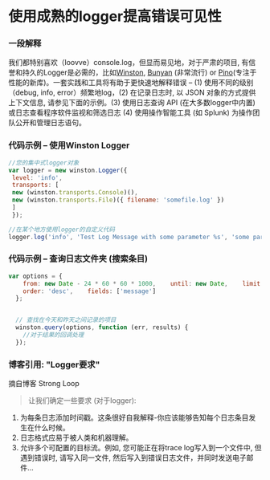 # 使用成熟的logger提高错误可见性

### 一段解释

我们都特别喜欢（loovve）console.log，但显而易见地，对于严肃的项目, 有信誉和持久的Logger是必需的，比如[Winston][winston], [Bunyan][bunyan] (非常流行) or [Pino][pino](专注于性能的新库)。一套实践和工具将有助于更快速地解释错误 – (1) 使用不同的级别（debug, info, error）频繁地log，(2) 在记录日志时, 以 JSON 对象的方式提供上下文信息, 请参见下面的示例。(3) 使用日志查询 API (在大多数logger中内置) 或日志查看程序软件监视和筛选日志
(4) 使用操作智能工具 (如 Splunk) 为操作团队公开和管理日志语句。

[winston]: https://www.npmjs.com/package/winston
[bunyan]: https://www.npmjs.com/package/bunyan
[pino]: https://www.npmjs.com/package/pino

### 代码示例 – 使用Winston Logger

```javascript
//您的集中式logger对象
var logger = new winston.Logger({
 level: 'info',
 transports: [
 new (winston.transports.Console)(),
 new (winston.transports.File)({ filename: 'somefile.log' })
 ]
 });

//在某个地方使用logger的自定义代码
logger.log('info', 'Test Log Message with some parameter %s', 'some parameter', { anything: 'This is metadata' });

```

### 代码示例 – 查询日志文件夹 (搜索条目)

```javascript
var options = {
    from: new Date - 24 * 60 * 60 * 1000,    until: new Date,    limit: 10,    start: 0,
    order: 'desc',    fields: ['message']
  };


  // 查找在今天和昨天之间记录的项目
  winston.query(options, function (err, results) {
    //对于结果的回调处理
  });

```

### 博客引用: "Logger要求"
 摘自博客 Strong Loop

 > 让我们确定一些要求 (对于logger):
1. 为每条日志添加时间戳。这条很好自我解释-你应该能够告知每个日志条目发生在什么时候。
2. 日志格式应易于被人类和机器理解。
3. 允许多个可配置的目标流。例如, 您可能正在将trace log写入到一个文件中, 但遇到错误时, 请写入同一文件, 然后写入到错误日志文件，并同时发送电子邮件…
